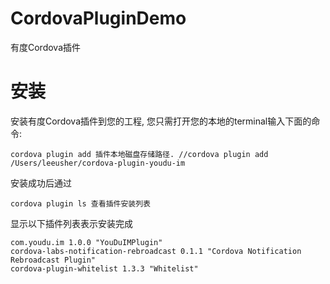 # CordovaPluginDemo
有度Cordova插件
# 安装
安装有度Cordova插件到您的工程, 您只需打开您的本地的terminal输入下面的命令:
```
cordova plugin add 插件本地磁盘存储路径. //cordova plugin add /Users/leeusher/cordova-plugin-youdu-im
```
安装成功后通过

```
cordova plugin ls 查看插件安装列表
```
显示以下插件列表表示安装完成

```
com.youdu.im 1.0.0 "YouDuIMPlugin"
cordova-labs-notification-rebroadcast 0.1.1 "Cordova Notification Rebroadcast Plugin"
cordova-plugin-whitelist 1.3.3 "Whitelist"
```
